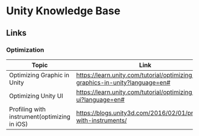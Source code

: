 # Unity Knowledge Base

## Links

### Optimization

| Topic                                        | Link                                                         |
| -------------------------------------------- | ------------------------------------------------------------ |
| Optimizing Graphic in Unity                  | https://learn.unity.com/tutorial/optimizing-graphics-in-unity?language=en# |
| Optimizing Unity UI                          | https://learn.unity.com/tutorial/optimizing-unity-ui?language=en# |
| Profiling with instrument(optimizing in iOS) | https://blogs.unity3d.com/2016/02/01/profiling-with-instruments/ |



